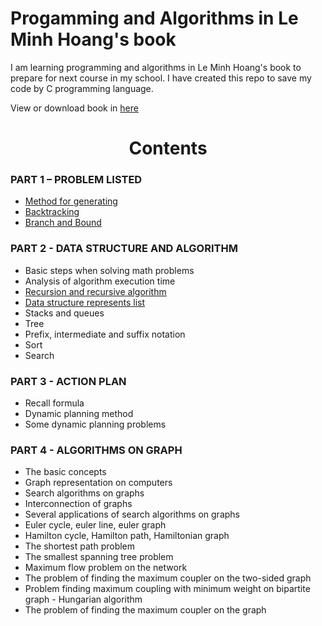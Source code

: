# Progamming and Algorithms in Le Minh Hoang's book

I am learning programming and algorithms in Le Minh Hoang's book to prepare for next course in my school. I have created this repo to save my code by C programming language.

View or download book in [here](https://www.dropbox.com/s/cqp9hd577tanul6/Le-Minh-Hoang-Giai-thuat%26Lap-trinh.pdf?dl=0)

<h1 align="center">Contents</h1>

### PART 1 – PROBLEM LISTED

* [Method for generating](Generation)
* [Backtracking](Backtrack)
* [Branch and Bound](Branch)

### PART 2 - DATA STRUCTURE AND ALGORITHM

* Basic steps when solving math problems
* Analysis of algorithm execution time
* [Recursion and recursive algorithm](Recursion)
* [Data structure represents list](Linkedlist)
* Stacks and queues
* Tree
* Prefix, intermediate and suffix notation
* Sort
* Search

### PART 3 - ACTION PLAN

* Recall formula
* Dynamic planning method
* Some dynamic planning problems

### PART 4 - ALGORITHMS ON GRAPH

* The basic concepts
* Graph representation on computers
* Search algorithms on graphs
* Interconnection of graphs
* Several applications of search algorithms on graphs
* Euler cycle, euler line, euler graph
* Hamilton cycle, Hamilton path, Hamiltonian graph
* The shortest path problem
* The smallest spanning tree problem
* Maximum flow problem on the network
* The problem of finding the maximum coupler on the two-sided graph
* Problem finding maximum coupling with minimum weight on bipartite graph - Hungarian algorithm
* The problem of finding the maximum coupler on the graph
